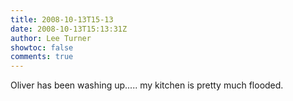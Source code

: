 ```yaml
---
title: 2008-10-13T15-13
date: 2008-10-13T15:13:31Z
author: Lee Turner
showtoc: false
comments: true
---
```


Oliver has been washing up..... my kitchen is pretty much flooded.

